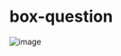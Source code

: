 # box-question

![image](https://user-images.githubusercontent.com/110045968/185508840-ca7aae2f-5ed1-444c-8656-8e791035489e.png)

